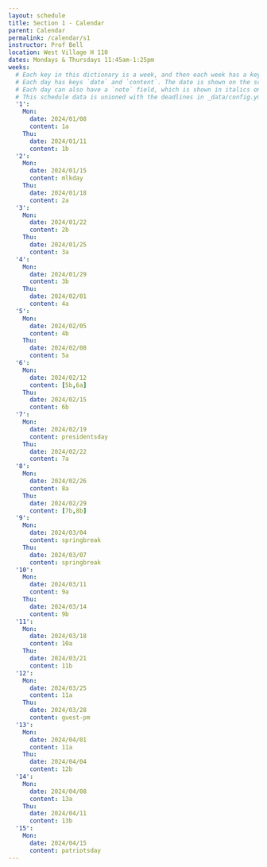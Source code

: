 ```yaml
---
layout: schedule
title: Section 1 - Calendar
parent: Calendar
permalink: /calendar/s1
instructor: Prof Bell
location: West Village H 110
dates: Mondays & Thursdays 11:45am-1:25pm
weeks:
  # Each key in this dictionary is a week, and then each week has a key in [Mon, Tue, Wed, Thu, Fri].
  # Each day has keys `date` and `content`. The date is shown on the schedule, and `content` is a key into the yml file in _data/modules.yml. `content` may be an array.
  # Each day can also have a `note` field, which is shown in italics on the calendar.
  # This schedule data is unioned with the deadlines in _data/config.yml
  '1':
    Mon:
      date: 2024/01/08
      content: 1a
    Thu:
      date: 2024/01/11
      content: 1b
  '2':
    Mon:
      date: 2024/01/15
      content: mlkday 
    Thu:
      date: 2024/01/18
      content: 2a
  '3':
    Mon:
      date: 2024/01/22
      content: 2b
    Thu:
      date: 2024/01/25
      content: 3a
  '4':
    Mon:
      date: 2024/01/29
      content: 3b
    Thu:
      date: 2024/02/01
      content: 4a
  '5':
    Mon:
      date: 2024/02/05
      content: 4b
    Thu:
      date: 2024/02/08
      content: 5a
  '6':
    Mon:
      date: 2024/02/12
      content: [5b,6a]
    Thu:
      date: 2024/02/15
      content: 6b
  '7':
    Mon:
      date: 2024/02/19
      content: presidentsday
    Thu:
      date: 2024/02/22
      content: 7a
  '8':
    Mon:
      date: 2024/02/26
      content: 8a
    Thu:
      date: 2024/02/29
      content: [7b,8b]
  '9':
    Mon:
      date: 2024/03/04
      content: springbreak
    Thu:
      date: 2024/03/07
      content: springbreak
  '10':
    Mon:
      date: 2024/03/11
      content: 9a
    Thu:
      date: 2024/03/14
      content: 9b
  '11':
    Mon:
      date: 2024/03/18
      content: 10a
    Thu:
      date: 2024/03/21
      content: 11b
  '12':
    Mon:
      date: 2024/03/25
      content: 11a
    Thu:
      date: 2024/03/28
      content: guest-pm
  '13':
    Mon:
      date: 2024/04/01
      content: 11a
    Thu:
      date: 2024/04/04
      content: 12b
  '14':
    Mon:
      date: 2024/04/08
      content: 13a
    Thu:
      date: 2024/04/11
      content: 13b
  '15':
    Mon:
      date: 2024/04/15
      content: patriotsday
---
```

